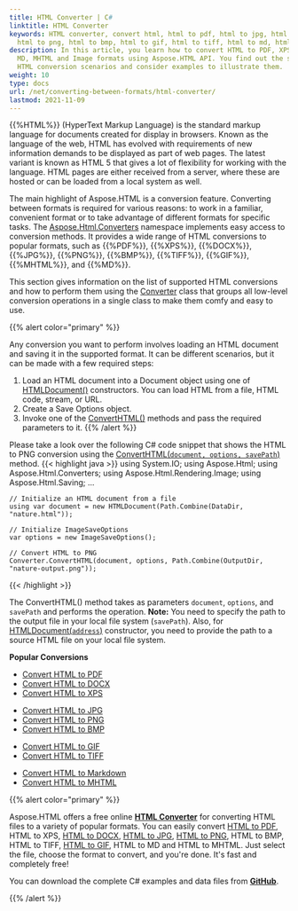 ```yaml
---
title: HTML Converter | C#
linktitle: HTML Converter
keywords: HTML converter, convert html, html to pdf, html to jpg, html to docx,
  html to png, html to bmp, html to gif, html to tiff, html to md, html to xps.
description: In this article, you learn how to convert HTML to PDF, XPS, DOCX,
  MD, MHTML and Image formats using Aspose.HTML API. You find out the supported
  HTML conversion scenarios and consider examples to illustrate them.
weight: 10
type: docs
url: /net/converting-between-formats/html-converter/
lastmod: 2021-11-09
---
```


{{%HTML%}} (HyperText Markup Language) is the standard markup language for documents created for display in browsers. Known as the language of the web, HTML has evolved with requirements of new information demands to be displayed as part of web pages. The latest variant is known as HTML 5 that gives a lot of flexibility for working with the language. HTML pages are either received from a server, where these are hosted or can be loaded from a local system as well.

The main highlight of Aspose.HTML is a conversion feature. Converting between formats is required for various reasons: to work in a familiar, convenient format or to take advantage of different formats for specific tasks. The [Aspose.Html.Converters](https://apireference.aspose.com/html/net/aspose.html.converters) namespace implements easy access to conversion methods. It provides a wide range of HTML conversions to popular formats, such as {{%PDF%}}, {{%XPS%}}, {{%DOCX%}}, {{%JPG%}}, {{%PNG%}}, {{%BMP%}}, {{%TIFF%}}, {{%GIF%}}, {{%MHTML%}},  and {{%MD%}}. 

This section gives information on the list of supported HTML conversions and how to perform them using the [Converter](https://apireference.aspose.com/html/net/aspose.html.converters/converter) class that groups all low-level conversion operations in a single class to make them comfy and easy to use. 

{{% alert color="primary" %}} 

Any conversion you want to perform involves loading an HTML document and saving it in the supported format. It can be different scenarios, but it can be made with a few required steps:

1. Load an HTML document into a Document object using one of [HTMLDocument()](https://apireference.aspose.com/html/net/aspose.html/htmldocument) constructors. You can load HTML from a file, HTML code, stream, or URL.
2. Create a Save Options object.
3. Invoke one of the [ConvertHTML()](https://apireference.aspose.com/html/net/aspose.html.converters/converter/methods/converthtml/index) methods and pass the required parameters to it.
    {{% /alert %}}   

Please take a look over the following C# code snippet that shows the HTML to PNG conversion using the [ConvertHTML(`document, options, savePath`)](https://apireference.aspose.com/html/net/aspose.html.converters.converter/converthtml/methods/3) method.
{{< highlight java >}}
using System.IO;
using Aspose.Html;
using Aspose.Html.Converters;
using Aspose.Html.Rendering.Image;
using Aspose.Html.Saving;
...
        
    // Initialize an HTML document from a file
    using var document = new HTMLDocument(Path.Combine(DataDir, "nature.html"));
    
    // Initialize ImageSaveOptions 
    var options = new ImageSaveOptions();
    
    // Convert HTML to PNG
    Converter.ConvertHTML(document, options, Path.Combine(OutputDir, "nature-output.png"));
{{< /highlight >}}

 The ConvertHTML() method takes as parameters `document`,  `options`, and `savePath` and performs the operation. **Note:** You need to specify the path to the output file in your local file system (`savePath`). Also, for [HTMLDocument(`address`)](https://apireference.aspose.com/html/net/aspose.html/htmldocument/constructors/10) constructor, you need to provide the path to a source HTML file on your local file system. 



 **Popular Conversions**


<div class="row">				
		<ul>
			<li><a href="/html/net/converting-between-formats/html-to-pdf/">Convert HTML to PDF</a></li>
			<li><a href="/html/net/converting-between-formats/html-to-docx/">Convert HTML to DOCX</a></li>
			<li><a href="/html/net/converting-between-formats/html-to-xps/">Convert HTML to XPS</a></li>					
		</ul>			
		<ul>
			<li><a href="/html/net/converting-between-formats/html-to-jpg/">Convert HTML to JPG</a></li>
			<li><a href="/html/net/converting-between-formats/html-to-png/">Convert HTML to PNG</a></li>
			<li><a href="/html/net/converting-between-formats/html-to-bmp/">Convert HTML to BMP</a></li>			
		</ul>
		<ul>
			<li><a href="/html/net/converting-between-formats/html-to-gif/">Convert HTML to GIF</a></li>
			<li><a href="/html/net/converting-between-formats/html-to-tiff/">Convert HTML to TIFF</a></li>						
		</ul>
		<ul>
			<li><a href="/html/net/converting-between-formats/html-to-markdown/">Convert HTML to Markdown</a></li>
			<li><a href="/html/net/converting-between-formats/html-to-mhtml/">Convert HTML to MHTML</a></li>			
		</ul>
</div>
{{% alert color="primary" %}} 

Aspose.HTML offers a free online [**HTML Converter**](https://products.aspose.app/html/en/conversion) for converting HTML files to a variety of popular formats. You can easily convert  [HTML to PDF](https://products.aspose.app/html/en/conversion/html-to-pdf), HTML to XPS, [HTML to DOCX](https://products.aspose.app/html/en/conversion/html-to-docx), [HTML to JPG](https://products.aspose.app/html/en/conversion/html-to-jpg), [HTML to PNG](https://products.aspose.app/html/en/conversion/html-to-png), HTML to BMP, HTML to TIFF, [HTML to GIF](https://products.aspose.app/html/en/conversion/html-to-gif), HTML to MD and HTML to MHTML. Just select the file, choose the format to convert, and you're done. It's fast and completely free!

You can download the complete C# examples and data files from [**GitHub**](https://github.com/aspose-html/Aspose.HTML-Documentation/tree/main/content/tests-net).

{{% /alert %}} 
